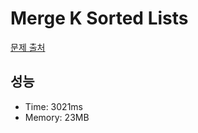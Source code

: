 # Merge K Sorted Lists

[문제 출처](https://leetcode.com/problems/merge-k-sorted-lists)

## 성능

- Time: 3021ms
- Memory: 23MB
